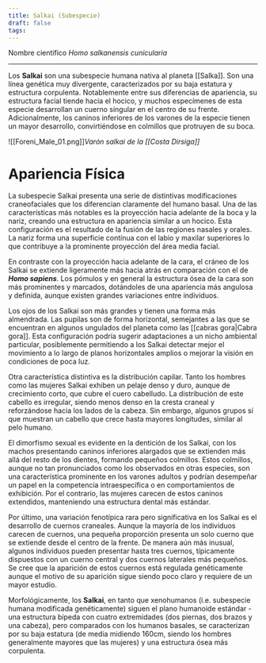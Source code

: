 ```yaml
---
title: Salkai (Subespecie)
draft: false
tags:
---
```

Nombre científico *Homo salkanensis cunicularia*

---

Los **Salkai** son una subespecie humana nativa al planeta [[Salka]]. Son una línea genética muy divergente, caracterizados por su baja estatura y estructura corpulenta. Notablemente entre sus diferencias de apariencia, su estructura facial tiende hacia el hocico, y muchos especímenes de esta especie desarrollan un cuerno singular en el centro de su frente. Adicionalmente, los caninos inferiores de los varones de la especie tienen un mayor desarrollo, convirtiéndose en colmillos que protruyen de su boca.

![[Foreni_Male_01.png]]*Varón salkai de la [[Costa Dirsiga]]*

# Apariencia Física

La subespecie Salkai presenta una serie de distintivas modificaciones craneofaciales que los diferencian claramente del humano basal. Una de las características más notables es la proyección hacia adelante de la boca y la nariz, creando una estructura en apariencia similar a un hocico. Esta configuración es el resultado de la fusión de las regiones nasales y orales. La nariz forma una superficie contínua con el labio y maxilar superiores lo que contribuye a la prominente proyección del área media facial.

En contraste con la proyección hacia adelante de la cara, el cráneo de los Salkai se extiende ligeramente más hacia atrás en comparación con el de ***Homo sapiens***. Los pómulos y en general la estructura ósea de la cara son más prominentes y marcados, dotándoles de una apariencia más angulosa y definida, aunque existen grandes variaciones entre individuos.

Los ojos de los Salkai son más grandes y tienen una forma más almendrada. Las pupilas son de forma horizontal, semejantes a las que se encuentran en algunos ungulados del planeta como las [[cabras gora|Cabra gora]]. Esta configuración podría sugerir adaptaciones a un nicho ambiental particular, posiblemente permitiendo a los Salkai detectar mejor el movimiento a lo largo de planos horizontales amplios o mejorar la visión en condiciones de poca luz.

Otra característica distintiva es la distribución capilar. Tanto los hombres como las mujeres Salkai exhiben un pelaje denso y duro, aunque de crecimiento corto, que cubre el cuero cabelludo. La distribución de este cabello es irregular, siendo menos denso en la cresta craneal y reforzándose hacia los lados de la cabeza. Sin embargo, algunos grupos sí que muestran un cabello que crece hasta mayores longitudes, similar al pelo humano.

El dimorfismo sexual es evidente en la dentición de los Salkai, con los machos presentando caninos inferiores alargados que se extienden más allá del resto de los dientes, formando pequeños colmillos. Estos colmillos, aunque no tan pronunciados como los observados en otras especies, son una característica prominente en los varones adultos y podrían desempeñar un papel en la competencia intraespecífica o en comportamientos de exhibición. Por el contrario, las mujeres carecen de estos caninos extendidos, manteniendo una estructura dental más estándar.

Por último, una variación fenotípica rara pero significativa en los Salkai es el desarrollo de cuernos craneales. Aunque la mayoría de los individuos carecen de cuernos, una pequeña proporción presenta un solo cuerno que se extiende desde el centro de la frente. De manera aún más inusual, algunos individuos pueden presentar hasta tres cuernos, típicamente dispuestos con un cuerno central y dos cuernos laterales más pequeños. Se cree que la aparición de estos cuernos está regulada genéticamente aunque el motivo de su aparición sigue siendo poco claro y requiere de un mayor estudio.

Morfológicamente, los **Salkai**, en tanto que xenohumanos (i.e. subespecie humana modificada genéticamente) siguen el plano humanoide estándar - una estructura bípeda con cuatro extremidades (dos piernas, dos brazos y una cabeza), pero comparados con los humanos basales, se caracterizan por su baja estatura (de media midiendo 160cm, siendo los hombres generalmente mayores que las mujeres) y una estructura ósea más corpulenta.